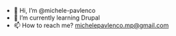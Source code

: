 - 👋 Hi, I’m @michele-pavlenco
- 🌱 I’m currently learning Drupal 
- 📫 How to reach me? michelepavlenco.mp@gmail.com

<!---
michele-pavlenco/michele-pavlenco is a ✨ special ✨ repository because its `README.md` (this file) appears on your GitHub profile.
You can click the Preview link to take a look at your changes.
--->
